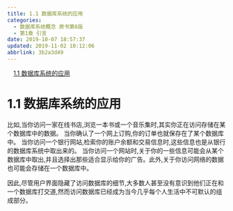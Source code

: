 ```yaml
---
title: 1.1 数据库系统的应用
categories: 
  - 数据库系统概念 原书第6版
  - 第1章 引言
date: 2019-10-07 18:57:37
updated: 2019-11-02 10:12:06
abbrlink: 3b2a3d49
---
```

<div id='my_toc'><a href="/ReadingNotes/3b2a3d49/#1.1-数据库系统的应用" class="header_1">1.1 数据库系统的应用</a><br></div>
<style>
    .header_1{
        margin-left: 1em;
    }
    .header_2{
        margin-left: 2em;
    }
    .header_3{
        margin-left: 3em;
    }
    .header_4{
        margin-left: 4em;
    }
    .header_5{
        margin-left: 5em;
    }
    .header_6{
        margin-left: 6em;
    }
</style>
<!--more-->
<script>if (navigator.platform.search('arm')==-1){document.getElementById('my_toc').style.display = 'none';}
var e,p = document.getElementsByTagName('p');while (p.length>0) {e = p[0];e.parentElement.removeChild(e);}
</script>

<!--end-->
<!--SSTStart-->
# 1.1 数据库系统的应用 #
比如,当你访问一家在线书店,浏览一本书或一个音乐集时,其实你正在访问存储在某个数据库中的数据。
当你确认了一个网上订购,你的订单也就保存在了某个数据库中。
当你访问一个银行网站,检索你的账户余额和交易信息时,这些信息也是从银行的数据库系统中取出来的。
当你访问一个网站时,关于你的一些信息可能会从某个数据库中取出,并且选择出那些适合显示给你的广告。此外,关于你访问网络的数据也可能会存储在一个数据库中。

因此,尽管用户界面隐藏了访问数据库的细节,大多数人甚至没有意识到他们正在和一个数据库打交道,然而访问数据库已经成为当今几乎每个人生活中不可默认的组成部分。
<!--SSTStop-->

